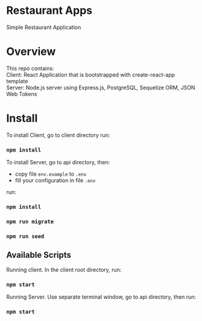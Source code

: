 # Restaurant Apps

Simple Restaurant Application

# Overview

This repo contains:<br/>
Client: React Application that is bootstrapped with create-react-app template<br/>
Server: Node.js server using Express.js, PostgreSQL, Sequelize ORM, JSON Web Tokens

# Install

To install Client, go to client directory run:

### `npm install`

To install Server, go to api directory, then:

- copy file `env.example` to `.env`  
- fill your configuration in file `.env`  

run:
### `npm install`
### `npm run migrate`
### `npm run seed`


## Available Scripts

Running client. In the client root directory, run:

### `npm start`

Running Server. Use separate terminal window, go to api directory, then run:

### `npm start`
